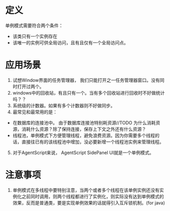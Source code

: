 # 定义
单例模式需要符合两个条件：
- 该类只有一个实例存在
- 该唯一的实例可供全局访问，且有且仅有一个全局访问点。

# 应用场景
1. 试想Window界面的任务管理器， 我们只能打开之一任务管理器窗口。没有同时打开过两个。
2. windows中的回收站，有且只有一个。当有多个回收站进行回收时不好做统计吗？？
3. 系统级的计数器。如果有多个计数器则不好做同步。
4. 最常见和最常用的是：
- 在数据库的连接池中。 由于数据库连接池特别耗资源//TODO 为什么消耗资源，消耗什么资源？除了保持连接，保存上下文之外还有什么资源？
- 线程池，单例模式下方便管理线程，避免浪费资源。因为你需要多个线程的话，直接往已有的该线程池中增加，没必要新增一个线程池实例来管理线程。
5. 对于AgentScript来说， AgentScript SidePanel UI就是一个单例模式。

# 注意事项
1. 单例模式在多线程中要特别注意，当两个或者多个线程在该单例实例还没有实例化之前同时调用，则两个线程都进行了实例化，则实际没有达到单例模式的效果，反而是普通类，要是实现单例效果的话就得引入互斥锁机制。(for java)
